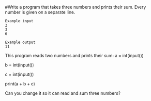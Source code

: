 #Write a program that takes three numbers and prints their sum. Every number is given on a separate line.

```
Example input
2
3
6

Example output
11
```

 This program reads two numbers and prints their sum:
a = int(input())

b = int(input())

c = int(input())

print(a + b + c)

 Can you change it so it can read and sum three numbers?

